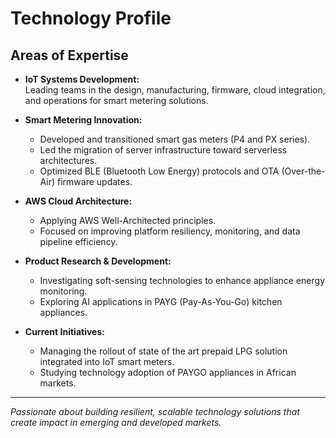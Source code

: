 # Technology Profile

## Areas of Expertise
- **IoT Systems Development:**  
  Leading teams in the design, manufacturing, firmware, cloud integration, and operations for smart metering solutions.
  
- **Smart Metering Innovation:**  
  - Developed and transitioned smart gas meters (P4 and PX series).
  - Led the migration of server infrastructure toward serverless architectures.
  - Optimized BLE (Bluetooth Low Energy) protocols and OTA (Over-the-Air) firmware updates.

- **AWS Cloud Architecture:**  
  - Applying AWS Well-Architected principles.
  - Focused on improving platform resiliency, monitoring, and data pipeline efficiency.

- **Product Research & Development:**  
  - Investigating soft-sensing technologies to enhance appliance energy monitoring.
  - Exploring AI applications in PAYG (Pay-As-You-Go) kitchen appliances.

- **Current Initiatives:**  
  - Managing the rollout of state of the art prepaid LPG solution integrated into IoT smart meters.
  - Studying technology adoption of PAYGO appliances in African markets.

---

_Passionate about building resilient, scalable technology solutions that create impact in emerging and developed markets._
